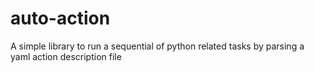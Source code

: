# auto-action
A simple library to run a sequential of python related tasks by parsing a yaml action description file

